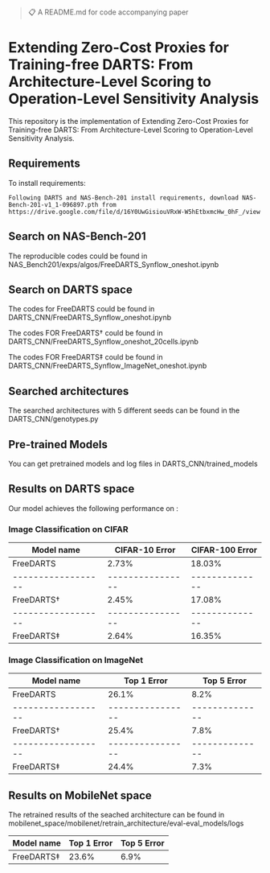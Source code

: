 >📋  A README.md for code accompanying paper

# Extending Zero-Cost Proxies for Training-free DARTS: From Architecture-Level Scoring to Operation-Level Sensitivity Analysis

This repository is the implementation of Extending Zero-Cost Proxies for Training-free DARTS: From Architecture-Level Scoring to Operation-Level Sensitivity Analysis. 


## Requirements

To install requirements:

```setup
Following DARTS and NAS-Bench-201 install requirements, download NAS-Bench-201-v1_1-096897.pth from https://drive.google.com/file/d/16Y0UwGisiouVRxW-W5hEtbxmcHw_0hF_/view
```


## Search on NAS-Bench-201

The reproducible codes could be found in NAS_Bench201/exps/algos/FreeDARTS_Synflow_oneshot.ipynb


## Search on DARTS space

The codes for FreeDARTS could be found in DARTS_CNN/FreeDARTS_Synflow_oneshot.ipynb

The codes FOR FreeDARTS$\dagger$ could be found in DARTS_CNN/FreeDARTS_Synflow_oneshot_20cells.ipynb

The codes FOR FreeDARTS$\ddagger$ could be found in DARTS_CNN/FreeDARTS_Synflow_ImageNet_oneshot.ipynb


## Searched architectures

The searched architectures with 5 different seeds can be found in the DARTS_CNN/genotypes.py


## Pre-trained Models

You can get pretrained models and log files in DARTS_CNN/trained_models


## Results on DARTS space

Our model achieves the following performance on :

### Image Classification on CIFAR

| Model name         | CIFAR-10 Error  | CIFAR-100 Error|
| ------------------ |---------------- | -------------- |
| FreeDARTS          |     2.73%       |      18.03%    |
| ------------------ |---------------- | -------------- |
| FreeDARTS$\dagger$ |     2.45%       |      17.08%    |
| ------------------ |---------------- | -------------- |
| FreeDARTS$\ddagger$|     2.64%       |      16.35%    |



### Image Classification on ImageNet

| Model name         | Top 1 Error     | Top 5 Error    |
| ------------------ |---------------- | -------------- |
| FreeDARTS          |     26.1%       |       8.2%     |
| ------------------ |---------------- | -------------- |
| FreeDARTS$\dagger$ |     25.4%       |       7.8%     |
| ------------------ |---------------- | -------------- |
| FreeDARTS$\ddagger$|     24.4%       |       7.3%     |


## Results on MobileNet space

The retrained results of the seached architecture can be found in mobilenet_space/mobilenet/retrain_architecture/eval-eval_models/logs

| Model name         | Top 1 Error     | Top 5 Error    |
| ------------------ |---------------- | -------------- |
| FreeDARTS$\ddagger$|     23.6%       |       6.9%     |
